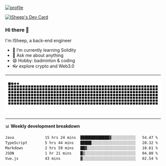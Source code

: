 [![profile](https://user-images.githubusercontent.com/54968314/208005045-e4b42f3b-833d-4242-bfcc-e764865553a2.svg)](https://www.calligrapher.ai/)

<a href="https://app.daily.dev/linziyang1106"><img src="https://api.daily.dev/devcards/v2/i4Spwx5Skx5FpTqWcwoit.png?r=kgx&type=wide" width="652" alt="ISheep's Dev Card"/></a>

### Hi there 🐏

I'm ISheep, a back-end engineer

- 🔭 I’m currently learning Solidity
- 💬 Ask me about anything
- 😄 Hobby: badminton & coding
- 👓 explore crypto and Web3.0

-------

![](https://raw.githubusercontent.com/ISheepp/ISheepp/output/github-contribution-grid-snake.svg)

-------

📊 **Weekly development breakdown**
<!--START_SECTION:waka-->

```txt
Java              15 hrs 24 mins  █████████████▓░░░░░░░░░░░   54.47 %
TypeScript        5 hrs 44 mins   █████░░░░░░░░░░░░░░░░░░░░   20.32 %
Markdown          2 hrs 59 mins   ██▓░░░░░░░░░░░░░░░░░░░░░░   10.61 %
JSON              1 hr 21 mins    █▒░░░░░░░░░░░░░░░░░░░░░░░   04.80 %
Vue.js            43 mins         ▓░░░░░░░░░░░░░░░░░░░░░░░░   02.54 %
```

<!--END_SECTION:waka-->
